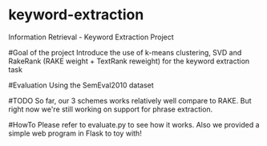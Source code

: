 # keyword-extraction
Information Retrieval - Keyword Extraction Project

#Goal of the project
Introduce the use of k-means clustering, SVD and RakeRank (RAKE weight + TextRank reweight) for the keyword extraction task

#Evaluation
Using the SemEval2010 dataset

#TODO
So far, our 3 schemes works relatively well compare to RAKE. But right now we're still working on support for phrase extraction.

#HowTo
Please refer to evaluate.py to see how it works. Also we provided a simple web program in Flask to toy with!
